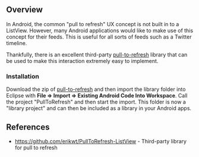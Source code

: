## Overview

In Android, the common "pull to refresh" UX concept is not built in to a ListView. However, many Android applications would like to make use of this concept for their feeds. This is useful for all sorts of feeds such as a Twitter timeline.

Thankfully, there is an excellent third-party [pull-to-refresh](https://github.com/erikwt/PullToRefresh-ListView) library that can be used to make this interaction extremely easy to implement. 

### Installation

Download the zip of [pull-to-refresh](https://github.com/erikwt/PullToRefresh-ListView/archive/master.zip) and then import the library folder into Eclipse with **File => Import => Existing Android Code Into Workspace**. Call the project "PullToRefresh" and then start the import. This folder is now a "library project" and can then be included as a library in your Android apps.

## References

* <https://github.com/erikwt/PullToRefresh-ListView> - Third-party library for pull to refresh
